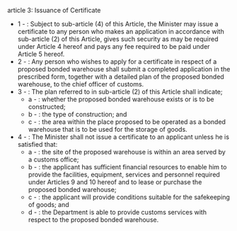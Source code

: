 article 3: Issuance of Certificate

<ul>
			<li>1 - : Subject to sub-article (4) of this Article, the Minister may issue a certificate to any person who makes an application in accordance with sub-article (2) of this Article, gives such security as may be required under Article 4 hereof and pays any fee required to be paid under Article 5 hereof. <ul>
			</ul></li>			<li>2 - : Any person who wishes to apply for a certificate in respect of a proposed bonded warehouse shall submit a completed application in the prescribed form, together with a detailed plan of the proposed bonded warehouse, to the chief officer of customs.<ul>
			</ul></li>			<li>3 - : The plan referred to in sub-article (2) of this Article shall indicate;<ul>
						<li>a - : whether the proposed bonded warehouse exists or is to be constructed; <ul>
						</ul></li>						<li>b - : the type of construction; and <ul>
						</ul></li>						<li>c - : the area within the place proposed to be operated as a bonded warehouse that is to be used for the storage of goods. <ul>
						</ul></li>			</ul></li>			<li>4 - : The Minister shall not issue a certificate to an applicant unless he is satisfied that: <ul>
						<li>a - : the site of the proposed warehouse is within an area served by a customs office; <ul>
						</ul></li>						<li>b - : the applicant has sufficient financial resources to enable him to provide the facilities, equipment, services and personnel required under Articles 9 and 10 hereof and to lease or purchase the proposed bonded warehouse; <ul>
						</ul></li>						<li>c - : the applicant will provide conditions suitable for the safekeeping of goods; and <ul>
						</ul></li>						<li>d - : the Department is able to provide customs services with respect to the proposed bonded warehouse.<ul>
						</ul></li>			</ul></li></ul>